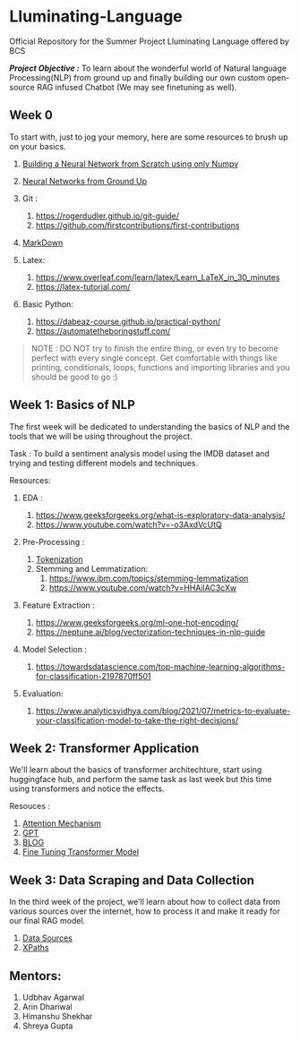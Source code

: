 # Lluminating-Language

Official Repository for the Summer Project Lluminating Language offered by BCS

**_Project Objective :_** To learn about the wonderful world of Natural language Processing(NLP) from ground up and finally building our own custom open-source RAG infused Chatbot (We may see finetuning as well).

## Week 0

To start with, just to jog your memory, here are some resources to brush up on your basics.

1. [Building a Neural Network from Scratch using only Numpy](https://youtu.be/w8yWXqWQYmU?si=YC76soxNfFfz_Hff)
2. [Neural Networks from Ground Up](https://youtube.com/playlist?list=PLQVvvaa0QuDcjD5BAw2DxE6OF2tius3V3&si=cImwdtU-u_5W3BFn)


3. Git :  
   1. https://rogerdudler.github.io/git-guide/
   2. https://github.com/firstcontributions/first-contributions 
4. [MarkDown](https://www.markdownguide.org/)
5. Latex:
   1. https://www.overleaf.com/learn/latex/Learn_LaTeX_in_30_minutes
   2. https://latex-tutorial.com/
6. Basic Python:
   1. https://dabeaz-course.github.io/practical-python/
   2. https://automatetheboringstuff.com/

>NOTE : DO NOT try to finish the entire thing, or even try to become perfect with every single concept. Get comfortable with things like printing, conditionals, loops, functions and importing libraries and you should be good to go :) 
   
   

## Week 1: Basics of NLP

The first week will be dedicated to understanding the basics of NLP and the tools that we will be using throughout the project.

Task : To build a sentiment analysis model using the IMDB dataset and trying and testing different models and techniques.

Resources:

1. EDA :
   1. https://www.geeksforgeeks.org/what-is-exploratory-data-analysis/
   2.  https://www.youtube.com/watch?v=-o3AxdVcUtQ
2. Pre-Processing :

   1. [ Tokenization](https://youtu.be/fNxaJsNG3-s?si=XRT_w6F8Fk7YMcJu)
   1. Stemming and Lemmatization:
      1. https://www.ibm.com/topics/stemming-lemmatization
      2. https://www.youtube.com/watch?v=HHAilAC3cXw
3. Feature Extraction : 
   1. https://www.geeksforgeeks.org/ml-one-hot-encoding/
   2. https://neptune.ai/blog/vectorization-techniques-in-nlp-guide
4. Model Selection :
   1. https://towardsdatascience.com/top-machine-learning-algorithms-for-classification-2197870ff501
5. Evaluation: 
   1. https://www.analyticsvidhya.com/blog/2021/07/metrics-to-evaluate-your-classification-model-to-take-the-right-decisions/

## Week 2: Transformer Application

We'll learn about the basics of transformer architechture, start using huggingface hub, and perform the same task as last week but this time using transformers and notice the effects.

Resouces :
</br>

1. [Attention Mechanism](https://youtu.be/eMlx5fFNoYc?si=FvbU1G3w_RllpGR-)
2. [GPT](https://youtu.be/wjZofJX0v4M?si=n8hGhdAm0g_rtrwk)
3. [BLOG](https://jalammar.github.io/illustrated-transformer/)
4. [Fine Tuning Transformer Model](https://huggingface.co/docs/transformers/en/training)

## Week 3: Data Scraping and Data Collection

In the third week of the project, we'll learn about how to collect data from various sources over the internet, how to process it and make it ready for our final RAG model.

1. [Data Sources](https://docs.google.com/spreadsheets/d/1ga7DUPcPYyEilJR7Y2taUuZYHEw8A-R9jCU8AQZuoAU/edit?usp=drivesdk)
2. [XPaths](https://www.youtube.com/watch?v=jraDTvKLLvY)

## Mentors:

1. Udbhav Agarwal
2. Arin Dhariwal
3. Himanshu Shekhar
4. Shreya Gupta
